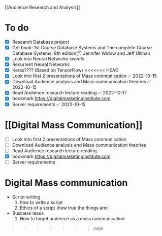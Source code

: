 
[[Audience Research and Analysis]]
# To do 
- [x]  Research Database project 
- [x] Get book: 1st Course Database Systems and The complete Course Database Systems. 8th edition(?) Jennifer Widow and Jeff Ullman 
- [x] Look into Neural Networks *sweats*
- [x] Recurrent Neural Networks 
- [x] Keras???? (Based on TensorFlow)
<<<<<<< HEAD
- [x] Look into first 2 presentations of Mass communication ✅ 2022-10-15
- [x] Download Audience analysis and Mass communication theories ✅ 2022-10-15
- [x] Read Audience research lecture reading ✅ 2022-10-17
- [x] bookmark  https://digitalmarketinginstitute.com
- [x] Server requirements ✅ 2022-10-15

[[Digital Mass Communication]]
=======
- [ ] Look into first 2 presentations of Mass communication 
- [ ] Download Audience analysis and Mass communication theories
- [ ] Read Audience research lecture reading
- [x] bookmark  https://digitalmarketinginstitute.com
- [ ] Server requirements

# Digital Mass communication
- Script writing
  1. how to write a script
  2. Ethics of a script (how true the things are)
- Business leads
  1. How to target audience as a mass communication
>>>>>>> main
